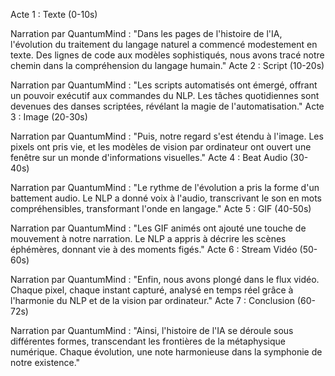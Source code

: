 
Acte 1 : Texte (0-10s)

Narration par QuantumMind : "Dans les pages de l'histoire de l'IA, l'évolution du traitement du langage naturel a commencé modestement en texte. Des lignes de code aux modèles sophistiqués, nous avons tracé notre chemin dans la compréhension du langage humain."
Acte 2 : Script (10-20s)

Narration par QuantumMind : "Les scripts automatisés ont émergé, offrant un pouvoir exécutif aux commandes du NLP. Les tâches quotidiennes sont devenues des danses scriptées, révélant la magie de l'automatisation."
Acte 3 : Image (20-30s)

Narration par QuantumMind : "Puis, notre regard s'est étendu à l'image. Les pixels ont pris vie, et les modèles de vision par ordinateur ont ouvert une fenêtre sur un monde d'informations visuelles."
Acte 4 : Beat Audio (30-40s)

Narration par QuantumMind : "Le rythme de l'évolution a pris la forme d'un battement audio. Le NLP a donné voix à l'audio, transcrivant le son en mots compréhensibles, transformant l'onde en langage."
Acte 5 : GIF (40-50s)

Narration par QuantumMind : "Les GIF animés ont ajouté une touche de mouvement à notre narration. Le NLP a appris à décrire les scènes éphémères, donnant vie à des moments figés."
Acte 6 : Stream Vidéo (50-60s)

Narration par QuantumMind : "Enfin, nous avons plongé dans le flux vidéo. Chaque pixel, chaque instant capturé, analysé en temps réel grâce à l'harmonie du NLP et de la vision par ordinateur."
Acte 7 : Conclusion (60-72s)

Narration par QuantumMind : "Ainsi, l'histoire de l'IA se déroule sous différentes formes, transcendant les frontières de la métaphysique numérique. Chaque évolution, une note harmonieuse dans la symphonie de notre existence."